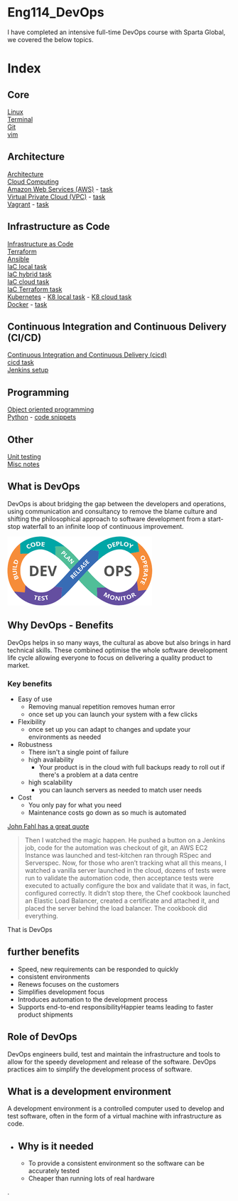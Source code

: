 # Eng114_DevOps
I have completed an intensive full-time DevOps course with Sparta Global, we covered the below topics.

# Index
## Core
[Linux](/Documentation/docs/linux.md)  
[Terminal](/Documentation/docs/terminal.md)  
[Git](/Documentation/docs/git.md)  
[vim](/Documentation/docs/vim.md)  

## Architecture
[Architecture](/Documentation/docs/architecture.md)  
[Cloud Computing](/Documentation/docs/cloud_computing.md)  
[Amazon Web Services (AWS)](/Documentation/docs/aws.md) - [task](/Documentation/docs/aws_task.md)  
[Virtual Private Cloud (VPC)](/Documentation/docs/vpc.md) - [task](/Documentation/docs/vpc_task.md)  
[Vagrant](/Documentation/docs/vagrant.md) - [task](/Documentation/docs/vagrant_task.md)  

## Infrastructure as Code
[Infrastructure as Code](/Documentation/docs/IaC.md)   
[Terraform](/Documentation/docs/terraform.md)  
[Ansible](/Documentation/docs/ansible.md)  
[IaC local task](/Documentation/docs/IaC_local_task.md)  
[IaC hybrid task](/Documentation/docs/IaC_hybrid_task.md)  
[IaC cloud task](/Documentation/docs/IaC_cloud_task.md)  
[IaC Terraform task](/Documentation/docs/IaC_terraform_task.md)   
[Kubernetes](/Documentation/docs/kubernetes.md)  - [K8 local task](/Documentation/docs/k8_local_task.md) - [K8 cloud task](/Documentation/docs/k8_cluster_task.md)   
[Docker](/Documentation/docs/docker.md) - [task](/Documentation/docs/docker_task.md)  


## Continuous Integration and Continuous Delivery (CI/CD)
[Continuous Integration and Continuous Delivery (cicd)](/Documentation/docs/cicd.md)  
[cicd task](/Documentation/docs/cicd_task.md)  
[Jenkins setup](/Documentation/docs/jenkins_task.md) 

## Programming
[Object oriented programming](/Documentation/docs/oop.md)  
[Python](/Documentation/docs/python.md) - [code snippets](/Python/)  

## Other
[Unit testing](/Documentation/docs/unit_testing.md)  
[Misc notes](/Documentation/docs/misc.md)  

## What is DevOps  
DevOps is about bridging the gap between the developers and operations, using communication and consultancy to remove the blame culture and shifting the philosophical approach to software development from a start-stop waterfall to an infinite loop of continuous improvement.

![DevOps loop](/Documentation/resources/devops/devops_loop.png)

## Why DevOps - Benefits
DevOps helps in so many ways, the cultural as above but also brings in hard technical skills. These combined optimise the whole software development life cycle allowing everyone to focus on delivering a quality product to market.

### Key benefits
- Easy of use
    - Removing manual repetition removes human error
    - once set up you can launch your system with a few clicks
- Flexibility
    - once set up you can adapt to changes and update your environments as needed
- Robustness
    - There isn't a single point of failure
    - high availability
        - Your product is in the cloud with full backups ready to roll out if there's a problem at a data centre
    - high scalability
        - you can launch servers as needed to match user needs
- Cost
    - You only pay for what you need
    - Maintenance costs go down as so much is automated

[John Fahl has a great quote](https://medium.com/@jvftuo/my-journey-to-devops-eb655684a814)
>Then I watched the magic happen. He pushed a button on a Jenkins job, code for the automation was checkout of git, an AWS EC2 Instance was launched and test-kitchen ran through RSpec and Serverspec. Now, for those who aren’t tracking what all this means, I watched a vanilla server launched in the cloud, dozens of tests were run to validate the automation code, then acceptance tests were executed to actually configure the box and validate that it was, in fact, configured correctly. It didn’t stop there, the Chef cookbook launched an Elastic Load Balancer, created a certificate and attached it, and placed the server behind the load balancer. The cookbook did everything.

That is DevOps

## further benefits
- Speed, new requirements can be responded to quickly
- consistent environments
- Renews focuses on the customers
- Simplifies development focus
- Introduces automation to the development process
- Supports end-to-end responsibilityHappier teams leading to faster product shipments

## Role of DevOps
DevOps engineers build, test and maintain the infrastructure and tools to allow for the speedy development and release of the software. DevOps practices aim to simplify the development process of software.

## What is a development environment
A development environment is a controlled computer used to develop and test software, often in the form of a virtual machine with infrastructure as code.

- ## Why is it needed
    - To provide a consistent environment so the software can be accurately tested
    - Cheaper than running lots of real hardware

.